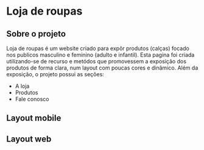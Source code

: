 <h1>Loja de roupas</h1>
<h2>Sobre o projeto</h2>
Loja de roupas é um website criado para expôr produtos (calças) focado nos publicos masculino e feminino (adulto e infantil).
Esta pagina foi criada utilizando-se de recurso e metódos que promovessem a exposição dos produtos de forma clara, num layout com poucas cores e dinâmico.
Além da exposição, o projeto possui as seções:
<ul>
  <li>A loja</li>
  <li>Produtos</li>
  <li>Fale conosco</li>
</ul>
<h2>Layout mobile</h2>
<h2>Layout web</h2>

